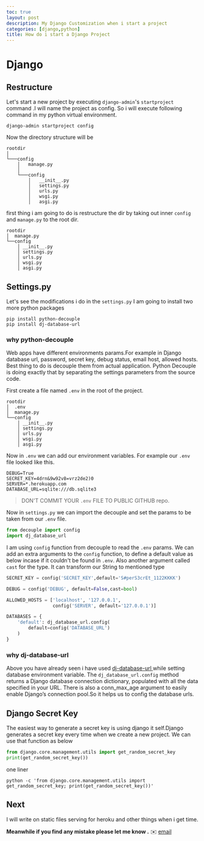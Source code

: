 ```yaml
---
toc: true
layout: post
description: My Django Customization when i start a project
categories: [django,python]
title: How do i start a Django Project 
---
```


# Django 


## Restructure

Let's start a new project by executing `django-admin`'s `startproject` command .I will name the project as config.
So i will execute following command in my python virtual environment.
```shell 
django-admin startproject config
``` 

Now the directory structure will be 

```
rootdir   
│
└───config
    │   manage.py
    │
    └───config
        │   __init__.py
        │   settings.py
        │   urls.py
        │   wsgi.py
        │   asgi.py
```

first thing i am going to do is restructure the dir by taking out inner `config` and `manage.py` to the root dir.


```
rootdir
│  manage.py
└──config
    │ __init__.py
    │ settings.py
    │ urls.py
    │ wsgi.py
    │ asgi.py
```

## Settings.py 
Let's see the modifications i do in the `settings.py`
I am going to install two more python packages 
```shell
pip install python-decouple
pip install dj-database-url
```

### why python-decouple
Web apps have different environments params.For example
in Django database url, password, secret key, debug status, email host, allowed hosts. Best thing to do is decouple them from actual application.
Python Decouple is doing exactly that by separating the settings parameters from the source code.

First create a file named `.env` in the root of the project. 
```
rootdir
│  .env
│  manage.py
└──config
    │ __init__.py
    │ settings.py
    │ urls.py
    │ wsgi.py
    │ asgi.py
```

Now in `.env` we can add our environment variables. For example our `.env` file looked like this.
```
DEBUG=True
SECRET_KEY=4drn&9w92v8=vrz2de2)0
SERVER=*.herokuapp.com
DATABASE_URL=sqlite:///db.sqlite3
```
> DON'T COMMIT YOUR `.env` FILE TO PUBLIC GITHUB repo.

Now in `settings.py` we can import the decouple and set the params to be taken from our `.env` file.

```python
from decouple import config
import dj_database_url
```
I am using `config` function from decouple to read the `.env` params.
We can add an extra arguments to the `config` function, to define a default value  as below incase if it couldn't be found in `.env`.
Also another argument called `cast` for the type. It can transform our String to mentioned type
```python
SECRET_KEY = config('SECRET_KEY',default='S#perS3crEt_1122KKKK')

DEBUG = config('DEBUG', default=False,cast=bool)

ALLOWED_HOSTS = ['localhost', '127.0.0.1',
                 config('SERVER', default='127.0.0.1')]

DATABASES = {
    'default': dj_database_url.config(
        default=config('DATABASE_URL')
    )
}

```

### why dj-database-url

Above you have already seen i have used [dj-database-url ](https://github.com/jacobian/dj-database-url)while setting database environment variable.
The `dj_database_url.config` method returns a Django database connection dictionary, populated with all the data specified in your URL. There is also a conn_max_age argument to easily enable Django’s connection pool.So it helps us to config the database urls.


## Django Secret Key

The easiest way to generate a secret key is using django it self.Django generates a secret key every time when we  create a new project. We can use that function as below

```python
from django.core.management.utils import get_random_secret_key
print(get_random_secret_key())
```


one liner 
```shell
python -c 'from django.core.management.utils import get_random_secret_key; print(get_random_secret_key())'
```

## Next 

I will write on static files serving for heroku and other things when i get time.

**Meanwhile if you find any mistake please let me know  .** :envelope:  [email](mailto:notkekayan@gmail.com)